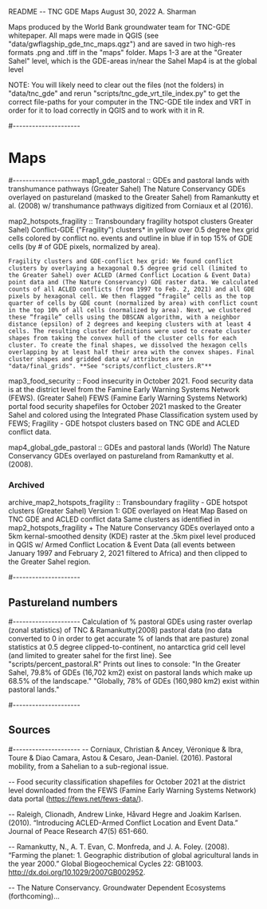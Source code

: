 README -- TNC GDE Maps
August 30, 2022
A. Sharman

Maps produced by the World Bank groundwater team for TNC-GDE whitepaper. All maps were made in QGIS (see "data/gwflagship_gde_tnc_maps.qgz") and are saved in two high-res formats .png and .tiff in the "maps" folder.
Maps 1-3 are at the "Greater Sahel" level, which is the GDE-areas in/near the Sahel
Map4 is at the global level

NOTE: You will likely need to clear out the files (not the folders) in "data/tnc_gde" and rerun "scripts/tnc_gde_vrt_tile_index.py" to get the correct file-paths for your computer in the TNC-GDE tile index and VRT in order for it to load correctly in QGIS and to work with it in R.

#---------------------
# Maps
#---------------------
map1_gde_pastoral :: GDEs and pastoral lands with transhumance pathways (Greater Sahel)
	The Nature Conservancy GDEs overlayed on pastureland (masked to the Greater Sahel) from Ramankutty et al. (2008) w/ transhumance pathways digitized from Corniaux et al (2016).
	
map2_hotspots_fragility :: Transboundary fragility hotspot clusters Greater Sahel)
	Conflict-GDE ("Fragility") clusters* in yellow over 0.5 degree hex grid cells colored by conflict no. events and outline in blue if in top 15% of GDE cells (by # of GDE pixels, normalized by area).
	
	Fragility clusters and GDE-conflict hex grid: We found conflict clusters by overlaying a hexagonal 0.5 degree grid cell (limited to the Greater Sahel) over ACLED (Armed Conflict Location & Event Data) point data and (The Nature Conservancy) GDE raster data. We calculated counts of all ACLED conflicts (from 1997 to Feb. 2, 2021) and all GDE pixels by hexagonal cell. We then flagged “fragile” cells as the top quarter of cells by GDE count (normalized by area) with conflict count in the top 10% of all cells (normalized by area). Next, we clustered these “fragile” cells using the DBSCAN algorithm, with a neighbor distance (epsilon) of 2 degrees and keeping clusters with at least 4 cells. The resulting cluster definitions were used to create cluster shapes from taking the convex hull of the cluster cells for each cluster. To create the final shapes, we dissolved the hexagon cells overlapping by at least half their area with the convex shapes. Final cluster shapes and gridded data w/ attributes are in "data/final_grids". **See "scripts/conflict_clusters.R"**
  
map3_food_security :: Food insecurity in October 2021. Food security data is at the district level from the Famine Early Warning Systems Network (FEWS). (Greater Sahel)
	FEWS (Famine Early Warning Systems Network) portal food security shapefiles for October 2021 masked to the Greater Sahel and colored using the Integrated Phase Classification system used by FEWS; Fragility - GDE hotspot clusters based on TNC GDE and ACLED conflict data.
	
map4_global_gde_pastoral :: GDEs and pastoral lands (World)
	The Nature Conservancy GDEs overlayed on pastureland from Ramankutty et al. (2008).

### Archived
archive_map2_hotspots_fragility :: Transboundary fragility - GDE hotspot clusters (Greater Sahel) Version 1: GDE overlayed on Heat Map
	Based on TNC GDE and ACLED conflict data
	Same clusters as identified in map2_hotspots_fragility + The Nature Conservancy GDEs overlayed onto a 5km kernal-smoothed density (KDE) raster at the .5km pixel level produced in QGIS w/ Armed Conflict Location & Event Data (all events between January 1997 and February 2, 2021 filtered to Africa) and then clipped to the Greater Sahel region.

#---------------------
## Pastureland numbers
#---------------------
Calculation of % pastoral GDEs using raster overlap (zonal statistics) of TNC & Ramankutty(2008) pastoral data (no data converted to 0 in order to get accurate % of lands that are pasture) zonal statistics at 0.5 degree clipped-to-continent, no antarctica grid cell level (and limited to greater sahel for the first line). See "scripts/percent_pastoral.R"
Prints out lines to console:
	"In the Greater Sahel, 79.8% of GDEs (16,702 km2) exist on pastoral lands which make up 68.5% of the landscape."
	"Globally, 78% of GDEs (160,980 km2) exist within pastoral lands."


#---------------------
## Sources
#---------------------
-- Corniaux, Christian & Ancey, Véronique & Ibra, Toure & Diao Camara, Astou & Cesaro, Jean-Daniel. (2016). Pastoral mobility, from a Sahelian to a sub-regional issue.

-- Food security classification shapefiles for October 2021 at the district level downloaded from the FEWS (Famine Early Warning Systems Network) data portal (https://fews.net/fews-data/).

-- Raleigh, Clionadh, Andrew Linke, Håvard Hegre and Joakim Karlsen. (2010). “Introducing ACLED-Armed Conflict Location and Event Data.” Journal of Peace Research 47(5) 651-660.

-- Ramankutty, N., A. T. Evan, C. Monfreda, and J. A. Foley. (2008). “Farming the planet: 1. Geographic distribution of global agricultural lands in the year 2000.” Global Biogeochemical Cycles 22: GB1003. http://dx.doi.org/10.1029/2007GB002952.

-- The Nature Conservancy. Groundwater Dependent Ecosystems (forthcoming)...